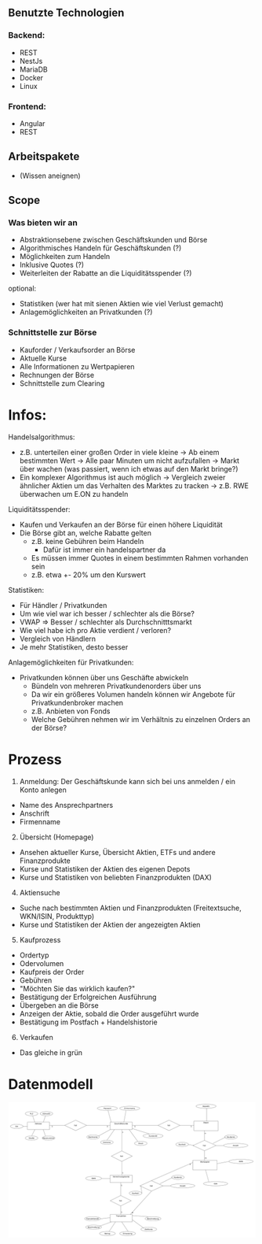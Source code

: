 ## Benutzte Technologien

### Backend: 
- REST
- NestJs
- MariaDB
- Docker
- Linux

### Frontend:
- Angular
- REST

## Arbeitspakete
- (Wissen aneignen)

## Scope
### Was bieten wir an
- Abstraktionsebene zwischen Geschäftskunden und Börse
- Algorithmisches Handeln für Geschäftskunden (?)
- Möglichkeiten zum Handeln
- Inklusive Quotes (?)
- Weiterleiten der Rabatte an die Liquiditätsspender (?)


optional:
- Statistiken (wer hat mit sienen Aktien wie viel Verlust gemacht)
- Anlagemöglichkeiten an Privatkunden (?)

### Schnittstelle zur Börse
- Kauforder / Verkaufsorder an Börse
- Aktuelle Kurse
- Alle Informationen zu Wertpapieren
- Rechnungen der Börse
- Schnittstelle zum Clearing

# Infos:
Handelsalgorithmus:
- z.B. unterteilen einer großen Order in viele kleine
-> Ab einem bestimmten Wert
-> Alle paar Minuten um nicht aufzufallen
-> Markt über wachen (was passiert, wenn ich etwas auf den Markt bringe?)
- Ein komplexer Algorithmus ist auch möglich
-> Vergleich zweier ähnlicher Aktien um das Verhalten des Marktes zu tracken
   -> z.B. RWE überwachen um E.ON zu handeln

Liquiditätsspender:
- Kaufen und Verkaufen an der Börse für einen höhere Liquidität
- Die Börse gibt an, welche Rabatte gelten
   - z.B. keine Gebühren beim Handeln
      - Dafür ist immer ein handelspartner da
   - Es müssen immer Quotes in einem bestimmten Rahmen vorhanden sein
   - z.B. etwa +- 20% um den Kurswert

Statistiken:
- Für Händler / Privatkunden
- Um wie viel war ich besser / schlechter als die Börse?
- VWAP => Besser / schlechter als Durchschnitttsmarkt
- Wie viel habe ich pro Aktie verdient / verloren?
- Vergleich von Händlern
- Je mehr Statistiken, desto besser

Anlagemöglichkeiten für Privatkunden:
- Privatkunden können über uns Geschäfte abwickeln
   - Bündeln von mehreren Privatkundenorders über uns
   - Da wir ein größeres Volumen handeln können wir Angebote für Privatkundenbroker machen
   - z.B. Anbieten von Fonds
   - Welche Gebühren nehmen wir im Verhältnis zu einzelnen Orders an der Börse?

# Prozess 
1. Anmeldung: Der Geschäftskunde kann sich bei uns anmelden / ein Konto anlegen
- Name des Ansprechpartners
- Anschrift
- Firmenname
2. Übersicht (Homepage)
- Ansehen aktueller Kurse, Übersicht Aktien, ETFs und andere Finanzprodukte
- Kurse und Statistiken der Aktien des eigenen Depots
- Kurse und Statistiken von beliebten Finanzprodukten (DAX)
4. Aktiensuche
- Suche nach bestimmten Aktien und Finanzprodukten (Freitextsuche, WKN/ISIN, Produkttyp)
- Kurse und Statistiken der Aktien der angezeigten Aktien
5. Kaufprozess
- Ordertyp
- Odervolumen
- Kaufpreis der Order
- Gebühren
- "Möchten Sie das wirklich kaufen?"
- Bestätigung der Erfolgreichen Ausführung
- Übergeben an die Börse
- Anzeigen der Aktie, sobald die Order ausgeführt wurde
- Bestätigung im Postfach + Handelshistorie
6. Verkaufen
- Das gleiche in grün


# Datenmodell
![ER-Diagramm](https://github.com/Stonks2Moon/Geschaeftskundenbroker/blob/main/Documents/ER-Diagramm-Business-Broker.png)
